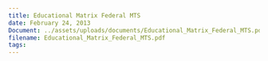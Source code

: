 ```yaml
---
title: Educational Matrix Federal MTS
date: February 24, 2013
Document: ../assets/uploads/documents/Educational_Matrix_Federal_MTS.pdf
filename: Educational_Matrix_Federal_MTS.pdf
tags:
---
```

